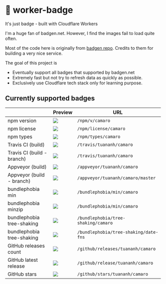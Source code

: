 🚥  worker-badge
================

It's just badge - built with Cloudflare Workers

I'm a huge fan of badgen.net. However, I find the images fail to load quite often.

Most of the code here is originally from [badgen repo](https://github.com/badgen/badgen.net). Credits to them for building a very nice service. 

The goal of this project is

- Eventually support all badges that supported by badgen.net
- Extremely fast but not try to refresh data as quickly as possible.
- Exclusively use Cloudflare tech stack only for learning purpose.

## Currently supported badges

|                            | Preview                                                                   | URL                                   |
| -------------------------- | ------------------------------------------------------------------------- | ------------------------------------- |
| npm version                | ![](https://badge-staging.tuananh.net/npm/v/camaro)                       | `/npm/v/camaro`                       |
| npm license                | ![](https://badge-staging.tuananh.net/npm/license/camaro)                 | `/npm/license/camaro`                 |
| npm types                  | ![](https://badge-staging.tuananh.net/npm/types/camaro)                   | `/npm/types/camaro`                   |
| Travis CI (build)          | ![](https://badge-staging.tuananh.net/travis/tuananh/camaro)              | `/travis/tuananh/camaro`              |
| Travis CI (build - branch) | ![](https://badge-staging.tuananh.net/travis/tuananh/camaro/master)       | `/travis/tuananh/camaro`              |
| Appveyor (build)           | ![](https://badge-staging.tuananh.net/appveyor/tuananh/camaro)            | `/appveyor/tuananh/camaro`            |
| Appveyor (build - branch)  | ![](https://badge-staging.tuananh.net/appveyor/tuananh/camaro/master)     | `/appveyor/tuananh/camaro/master`     |
| bundlephobia min           | ![](https://badge-staging.tuananh.net/bundlephobia/min/camaro)            | `/bundlephobia/min/camaro`            |
| bundlephobia minzip        | ![](https://badge-staging.tuananh.net/bundlephobia/minzip/camaro)         | `/bundlephobia/min/camaro`            |
| bundlephobia tree-shaking  | ![](https://badge-staging.tuananh.net/bundlephobia/tree-shaking/camaro)   | `/bundlephobia/tree-shaking/camaro`   |
| bundlephobia tree-shaking  | ![](https://badge-staging.tuananh.net/bundlephobia/tree-shaking/date-fns) | `/bundlephobia/tree-shaking/date-fns` |
| GitHub releases count      | ![](https://badge-staging.tuananh.net/github/releases/tuananh/camaro)     | `/github/releases/tuananh/camaro`     |
| GitHub latest release      | ![](https://badge-staging.tuananh.net/github/release/tuananh/camaro)      | `/github/release/tuananh/camaro`      |
| GitHub stars               | ![](https://badge-staging.tuananh.net/github/stars/tuananh/camaro)        | `/github/stars/tuananh/camaro`        |
